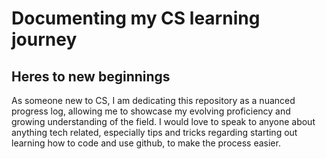 # Documenting my CS learning journey 

## Heres to new beginnings

As someone new to CS, I am dedicating this repository as a nuanced progress log, allowing me to showcase my evolving proficiency and growing understanding of the field. 
I would love to speak to anyone about anything tech related, especially tips and tricks regarding starting out learning how to code and use github, to make the process easier. 

